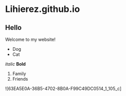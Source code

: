 # Lihierez.github.io
## Hello

Welcome to my website!

* Dog
* Cat

_italic_
**Bold**

1. Family
2. Friends


![63EA5E0A-36B5-4702-8B0A-F99C49DC0514_1_105_c]
